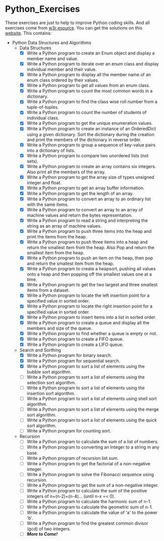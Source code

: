 # Python_Exercises
These exercises are just to help to improve Python coding skills. And all exercises come from [w3r esource](https://www.w3resource.com/python-exercises/). You can get the solutions on this [website](https://www.w3resource.com/python-exercises/).
This contains:
- Python Data Structures and Algorithms
    - Data Structures
        - [x] Write a Python program to create an Enum object and display a member name and value.
        - [x] Write a Python program to iterate over an enum class and display individual member and their value.
        - [x] Write a Python program to display all the member name of an enum class ordered by their values.
        - [x] Write a Python program to get all values from an enum class.
        - [x] Write a Python program to count the most common words in a dictionary.
        - [x] Write a Python program to find the class wise roll number from a tuple-of-tuples.
        - [x] Write a Python program to count the number of students of individual class.
        - [x] Write a Python program to get the unique enumeration values.
        - [x] Write a Python program to create an instance of an OrderedDict using a given dictionary. Sort the dictionary during the creation and print the members of the dictionary in reverse order.
        - [x] Write a Python program to group a sequence of key-value pairs into a dictionary of lists.
        - [x] Write a Python program to compare two unordered lists (not sets).
        - [x] Write a Python program to create an array contains six integers. Also print all the members of the array.
        - [x] Write a Python program to get the array size of types unsigned integer and float.
        - [x] Write a Python program to get an array buffer information.
        - [x] Write a Python program to get the length of an array.
        - [x] Write a Python program to convert an array to an ordinary list with the same items.
        - [x] Write a Python program to convert an array to an array of machine values and return the bytes representation.
        - [x] Write a Python program to read a string and interpreting the string as an array of machine values.
        - [x] Write a Python program to push three items into the heap and print the items from the heap.
        - [x] Write a Python program to push three items into a heap and return the smallest item from the heap. Also Pop and return the smallest item from the heap.
        - [x] Write a Python program to push an item on the heap, then pop and return the smallest item from the heap.
        - [x] Write a Python program to create a heapsort, pushing all values onto a heap and then popping off the smallest values one at a time.
        - [x] Write a Python program to get the two largest and three smallest items from a dataset.
        - [x] Write a Python program to locate the left insertion point for a specified value in sorted order.
        - [x] Write a Python program to locate the right insertion point for a specified value in sorted order.
        - [x] Write a Python program to insert items into a list in sorted order.
        - [x] Write a Python program to create a queue and display all the members and size of the queue. 
        - [x] Write a Python program to find whether a queue is empty or not.
        - [x] Write a Python program to create a FIFO queue.
        - [x] Write a Python program to create a LIFO queue.
    - Search and Sorthing
        - [x] Write a Python program for binary search.
        - [x] Write a Python program for sequential search.
        - [x] Write a Python program to sort a list of elements using the bubble sort algorithm.
        - [ ] Write a Python program to sort a list of elements using the selection sort algorithm.
        - [ ] Write a Python program to sort a list of elements using the insertion sort algorithm.
        - [ ] Write a Python program to sort a list of elements using shell sort algorithm.
        - [ ] Write a Python program to sort a list of elements using the merge sort algorithm.
        - [ ] Write a Python program to sort a list of elements using the quick sort algorithm.
        - [ ] Write a Python program for counting sort.
    - Recursion
        - [ ] Write a Python program to calculate the sum of a list of numbers.
        - [ ] Write a Python program to converting an Integer to a string in any base.
        - [ ] Write a Python program of recursion list sum. 
        - [ ] Write a Python program to get the factorial of a non-negative integer.
        - [ ] Write a Python program to solve the Fibonacci sequence using recursion.
        - [ ] Write a Python program to get the sum of a non-negative integer.
        - [ ] Write a Python program to calculate the sum of the positive integers of n+(n-2)+(n-4)... (until n-x =< 0).
        - [ ] Write a Python program to calculate the harmonic sum of n-1.
        - [ ] Write a Python program to calculate the geometric sum of n-1.
        - [ ] Write a Python program to calculate the value of 'a' to the power 'b'.
        - [ ] Write a Python program to find  the greatest common divisor (gcd) of two integers.
        - [ ] **_More to Come!_**
